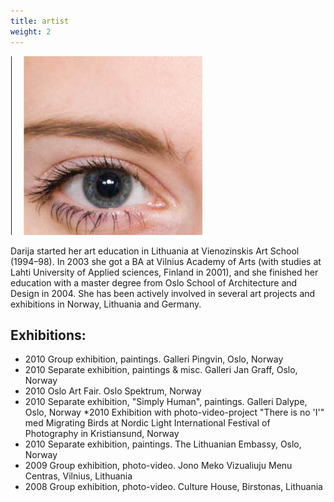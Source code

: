 ```yaml
---
title: artist
weight: 2
---
```

![Darija S Hauge](artist.jpg)

Darija started her art education in Lithuania at Vienozinskis Art School (1994&ndash;98). In 2003 she got a BA at Vilnius Academy of Arts (with studies at Lahti University of Applied sciences, Finland in 2001), and she finished her education with a master degree from Oslo School of Architecture and Design in 2004. She has been actively involved in several art projects and exhibitions in Norway, Lithuania and Germany.

## Exhibitions:

* 2010 	Group exhibition, paintings. Galleri Pingvin, Oslo, Norway
* 2010 	Separate exhibition, paintings &amp; misc. Galleri Jan Graff, Oslo, Norway
* 2010 	Oslo Art Fair.  Oslo Spektrum, Norway
* 2010 	 	Separate exhibition,  &quot;Simply Human&quot;, paintings. Galleri Dalype, Oslo, Norway
*2010 	Exhibition with photo-video-project &quot;There is no 'I'&quot; med Migrating Birds at Nordic Light International Festival of Photography in Kristiansund, Norway
* 2010 	 	Separate exhibition,  paintings. The Lithuanian Embassy, Oslo, Norway
* 2009 	Group exhibition, photo-video. Jono Meko Vizualiuju Menu Centras, Vilnius, Lithuania
* 2008	Group exhibition, photo-video. Culture House, Birstonas, Lithuania
